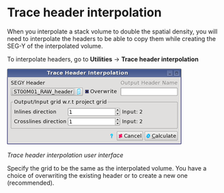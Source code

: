 # Trace header interpolation

When you interpolate a stack volume to double the spatial density, you will need to interpolate the headers to be able to copy them while creating the SEG-Y of the interpolated volume.

To interpolate headers, go to **Utilities** → **Trace header interpolation**

![](../../../.gitbook/assets/011_data_export.png)

_Trace header interpolation user interface_

Specify the grid to be the same as the interpolated volume. You have a choice of overwriting the existing header or to create a new one \(recommended\).

